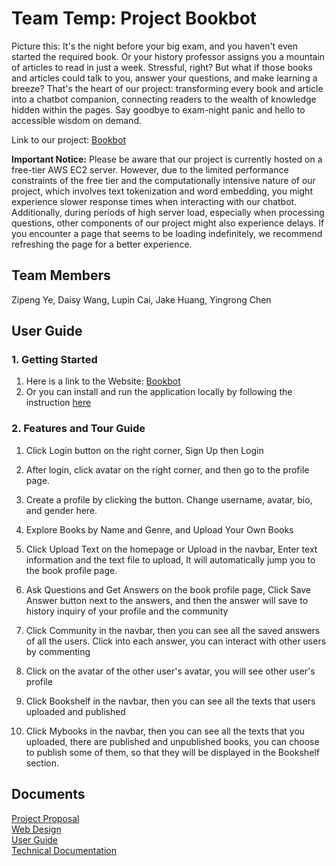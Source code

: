 # Team Temp: Project Bookbot
Picture this: It's the night before your big exam, and you haven't even started the required book. Or your history professor assigns you a mountain of articles to read in just a week. Stressful, right? But what if those books and articles could talk to you, answer your questions, and make learning a breeze? That's the heart of our project: transforming every book and article into a chatbot companion, connecting readers to the wealth of knowledge hidden within the pages. Say goodbye to exam-night panic and hello to accessible wisdom on demand.

Link to our project: [Bookbot](http://52.14.252.235) 

**Important Notice:** Please be aware that our project is currently hosted on a free-tier AWS EC2 server. However, due to the limited performance constraints of the free tier and the computationally intensive nature of our project, which involves text tokenization and word embedding, you might experience slower response times when interacting with our chatbot. Additionally, during periods of high server load, especially when processing questions, other components of our project might also experience delays. If you encounter a page that seems to be loading indefinitely, we recommend refreshing the page for a better experience.



## Team Members ## 
Zipeng Ye, Daisy Wang, Lupin Cai, Jake Huang, Yingrong Chen

## User Guide
### 1. Getting Started

1.  Here is a link to the Website: [Bookbot](http://52.14.252.235)
2.  Or you can install and run the application locally by following the instruction [here](https://github.com/DaisyWang919/temp370Project/blob/main/doc/Install.md)

### 2. Features and Tour Guide


1. Click Login button on the right corner,
   Sign Up then Login

2. After login, click avatar on the right corner, and then go to the profile page.

3. Create a profile by clicking the button.
   Change username, avatar, bio, and gender here.

4. Explore Books by Name and Genre, and Upload Your Own Books

5. Click Upload Text on the homepage or Upload in the navbar,
   Enter text information and the text file to upload,
   It will automatically jump you to the book profile page.

6. Ask Questions and Get Answers on the book profile page,
   Click Save Answer button next to the answers, and then the answer will save to history inquiry of your profile and the community

7. Click Community in the navbar, then you can see all the saved answers of all the users.
   Click into each answer, you can interact with other users by commenting

8. Click on the avatar of the other user's avatar, you will see other user's profile

9. Click Bookshelf in the navbar, then you can see all the texts that users uploaded and published

10. Click Mybooks in the navbar, then you can see all the texts that you uploaded, there are published and unpublished books, you can choose to publish some of them, so that they will be displayed in the Bookshelf section.
## Documents

[Project Proposal](https://docs.google.com/presentation/d/1wmgdU4fvd9bXjya1XX0uYulyAaowAYtKBF-a_xRpinU/edit?usp=sharing) \
[Web Design](<https://www.figma.com/file/1ilqhGSZbZ6eJEDCDqV45u/TEMP-(Copy)?type=design&node-id=0%3A1&mode=design&t=WJlE8nfwxkB05A8n-1>) \
[User Guide](https://github.com/DaisyWang919/temp370Project/blob/main/doc/EndUserDocumentation.md) \
[Technical Documentation](https://github.com/DaisyWang919/temp370Project/blob/main/doc/TechnicalDocumentation.md) 


